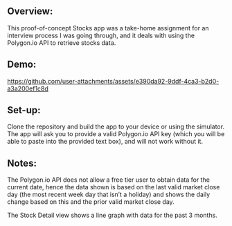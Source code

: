 ## Overview:

This proof-of-concept Stocks app was a take-home assignment for an interview process I was going through, and it deals with using the Polygon.io API to retrieve stocks data.

## Demo:

https://github.com/user-attachments/assets/e390da92-9ddf-4ca3-b2d0-a3a200ef1c8d


## Set-up:

Clone the repository and build the app to your device or using the simulator. The app will ask you to provide a valid Polygon.io API key (which you will be able to paste into the provided text box), and will not work without it.

## Notes:

The Polygon.io API does not allow a free tier user to obtain data for the current date, hence the data shown is based on the last valid market close day (the most recent week day that isn’t a holiday) and shows the daily change based on this and the prior valid market close day.

The Stock Detail view shows a line graph with data for the past 3 months.
